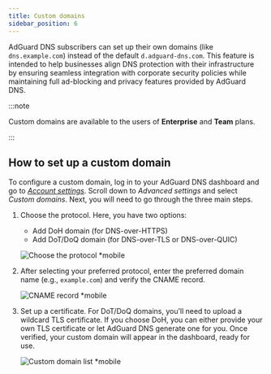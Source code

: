 ```yaml
---
title: Custom domains
sidebar_position: 6
---
```


AdGuard DNS subscribers can set up their own domains (like `dns.example.com`) instead of the default `d.adguard-dns.com`. This feature is intended to help businesses align DNS protection with their infrastructure by ensuring seamless integration with corporate security policies while maintaining full ad-blocking and privacy features provided by AdGuard DNS.

:::note

Custom domains are available to the users of **Enterprise** and **Team** plans.

:::

## How to set up a custom domain

To configure a custom domain, log in to your AdGuard DNS dashboard and go to [*Account settings*](https://adguard-dns.io/en/dashboard/account). Scroll down to *Advanced settings* and select *Custom domains*. Next, you will need to go through the three main steps.

 1. Choose the protocol. Here, you have two options:

      - Add DoH domain (for DNS-over-HTTPS)
      - Add DoT/DoQ domain (for DNS-over-TLS or DNS-over-QUIC)

    ![Choose the protocol *mobile](https://cdn.adtidy.org/content/release_notes/dns/v2-15/picture_en_1.png)

 1. After selecting your preferred protocol, enter the preferred domain name (e.g., `example.com`) and verify the CNAME record.

    ![CNAME record *mobile](https://cdn.adtidy.org/content/release_notes/dns/v2-15/picture_en_2.png)

 1. Set up a certificate. For DoT/DoQ domains, you’ll need to upload a wildcard TLS certificate. If you choose DoH, you can either provide your own TLS certificate or let AdGuard DNS generate one for you. Once verified, your custom domain will appear in the dashboard, ready for use.

    ![Custom domain list *mobile](https://cdn.adtidy.org/content/release_notes/dns/v2-15/picture_en_3.png)
